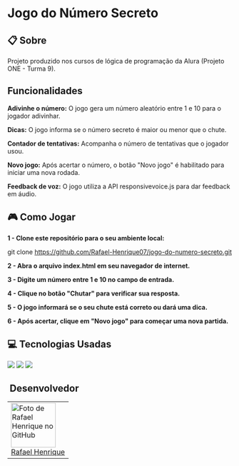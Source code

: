 <h1>Jogo do Número Secreto</h1>

<h2>📋 Sobre</h2>
<p>Projeto produzido nos cursos de lógica de programação da Alura (Projeto ONE - Turma 9).</p>

<h2>Funcionalidades</h2>
<p>

**Adivinhe o número:** O jogo gera um número aleatório entre 1 e 10 para o jogador adivinhar.

**Dicas:** O jogo informa se o número secreto é maior ou menor que o chute.

**Contador de tentativas:** Acompanha o número de tentativas que o jogador usou.

**Novo jogo:** Após acertar o número, o botão "Novo jogo" é habilitado para iniciar uma nova rodada.

**Feedback de voz:** O jogo utiliza a API responsivevoice.js para dar feedback em áudio.</p>

<h2>🎮 Como Jogar</h2>
<p>

**1 - Clone este repositório para o seu ambiente local:**

git clone https://github.com/Rafael-Henrique07/jogo-do-numero-secreto.git


**2 - Abra o arquivo index.html em seu navegador de internet.**


**3 - Digite um número entre 1 e 10 no campo de entrada.**


**4 - Clique no botão "Chutar" para verificar sua resposta.**


**5 - O jogo informará se o seu chute está correto ou dará uma dica.**


**6 - Após acertar, clique em "Novo jogo" para começar uma nova partida.**
</p>

## 💻 Tecnologias Usadas
<div>
  <img src="https://img.shields.io/badge/HTML-239120?style=for-the-badge&logo=html5&logoColor=white">
  <img src="https://img.shields.io/badge/CSS-239120?&style=for-the-badge&logo=css3&logoColor=white">
  <img src="https://img.shields.io/badge/JavaScript-F7DF1E?style=for-the-badge&logo=javascript&logoColor=black">
</div>

## ‍ Desenvolvedor
<table>
  <tr>
    <td>
      <img src="https://avatars.githubusercontent.com/u/206916825?v=4" width="100px;" alt="Foto de Rafael Henrique no GitHub">
      <br>
      <a href="https://github.com/Rafael-Henrique07">Rafael Henrique</a>
    </td>
  </tr>
</table>

